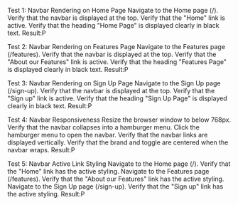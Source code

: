 Test 1: Navbar Rendering on Home Page
Navigate to the Home page (/).
Verify that the navbar is displayed at the top.
Verify that the "Home" link is active.
Verify that the heading "Home Page" is displayed clearly in black text.
Result:P

Test 2: Navbar Rendering on Features Page
Navigate to the Features page (/features).
Verify that the navbar is displayed at the top.
Verify that the "About our Features" link is active.
Verify that the heading "Features Page" is displayed clearly in black text.
Result:P

Test 3: Navbar Rendering on Sign Up Page
Navigate to the Sign Up page (/sign-up).
Verify that the navbar is displayed at the top.
Verify that the "Sign up" link is active.
Verify that the heading "Sign Up Page" is displayed clearly in black text.
Result:P

Test 4: Navbar Responsiveness
Resize the browser window to below 768px.
Verify that the navbar collapses into a hamburger menu.
Click the hamburger menu to open the navbar.
Verify that the navbar links are displayed vertically.
Verify that the brand and toggle are centered when the navbar wraps.
Result:P

Test 5: Navbar Active Link Styling
Navigate to the Home page (/).
Verify that the "Home" link has the active styling.
Navigate to the Features page (/features).
Verify that the "About our Features" link has the active styling.
Navigate to the Sign Up page (/sign-up).
Verify that the "Sign up" link has the active styling.
Result:P